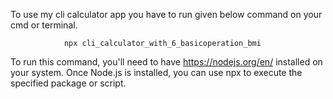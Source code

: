 To use my cli calculator app you have to run given below command on your cmd or terminal.

                npx cli_calculator_with_6_basicoperation_bmi
                
To run this command, you'll need to have https://nodejs.org/en/ installed on your system.
Once Node.js is installed, you can use npx to execute the specified package or script.
